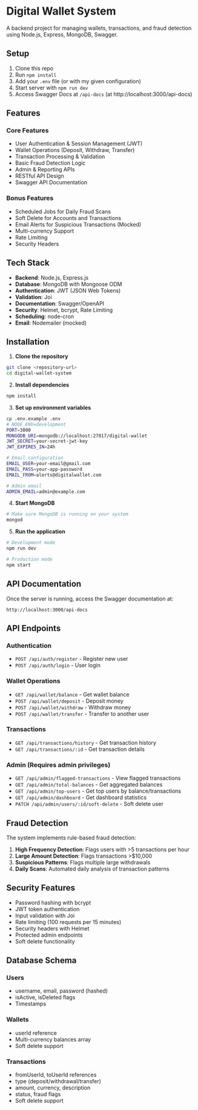 # Digital Wallet System

A backend project for managing wallets, transactions, and fraud detection using Node.js, Express, MongoDB, Swagger.

## Setup

1. Clone this repo
2. Run `npm install`
3. Add your `.env` file (or with my given configuration)
4. Start server with `npm run dev`
5. Access Swagger Docs at `/api-docs` (at http://localhost:3000/api-docs)

## Features

### Core Features
-  User Authentication & Session Management (JWT)
-  Wallet Operations (Deposit, Withdraw, Transfer)
-  Transaction Processing & Validation
-  Basic Fraud Detection Logic
-  Admin & Reporting APIs
-  RESTful API Design
-  Swagger API Documentation

### Bonus Features
-  Scheduled Jobs for Daily Fraud Scans
-  Soft Delete for Accounts and Transactions
-  Email Alerts for Suspicious Transactions (Mocked)
-  Multi-currency Support
-  Rate Limiting
-  Security Headers

## Tech Stack

- **Backend**: Node.js, Express.js
- **Database**: MongoDB with Mongoose ODM
- **Authentication**: JWT (JSON Web Tokens)
- **Validation**: Joi
- **Documentation**: Swagger/OpenAPI
- **Security**: Helmet, bcrypt, Rate Limiting
- **Scheduling**: node-cron
- **Email**: Nodemailer (mocked)

## Installation

1. **Clone the repository**
```bash
git clone <repository-url>
cd digital-wallet-system
```

2. **Install dependencies**
```bash
npm install
```

3. **Set up environment variables**
```bash
cp .env.example .env
# NODE_ENV=development
PORT=3000
MONGODB_URI=mongodb://localhost:27017/digital-wallet
JWT_SECRET=your-secret-jwt-key
JWT_EXPIRES_IN=24h

# Email configuration 
EMAIL_USER=your-email@gmail.com
EMAIL_PASS=your-app-password
EMAIL_FROM=alerts@digitalwallet.com

# Admin email
ADMIN_EMAIL=admin@example.com
```

4. **Start MongoDB**
```bash
# Make sure MongoDB is running on your system
mongod
```

5. **Run the application**
```bash
# Development mode
npm run dev

# Production mode
npm start
```

## API Documentation

Once the server is running, access the Swagger documentation at:
```
http://localhost:3000/api-docs
```

## API Endpoints

### Authentication
- `POST /api/auth/register` - Register new user
- `POST /api/auth/login` - User login

### Wallet Operations
- `GET /api/wallet/balance` - Get wallet balance
- `POST /api/wallet/deposit` - Deposit money
- `POST /api/wallet/withdraw` - Withdraw money
- `POST /api/wallet/transfer` - Transfer to another user

### Transactions
- `GET /api/transactions/history` - Get transaction history
- `GET /api/transactions/:id` - Get transaction details

### Admin (Requires admin privileges)
- `GET /api/admin/flagged-transactions` - View flagged transactions
- `GET /api/admin/total-balances` - Get aggregated balances
- `GET /api/admin/top-users` - Get top users by balance/transactions
- `GET /api/admin/dashboard` - Get dashboard statistics
- `PATCH /api/admin/users/:id/soft-delete` - Soft delete user

## Fraud Detection

The system implements rule-based fraud detection:

1. **High Frequency Detection**: Flags users with >5 transactions per hour
2. **Large Amount Detection**: Flags transactions >$10,000
3. **Suspicious Patterns**: Flags multiple large withdrawals
4. **Daily Scans**: Automated daily analysis of transaction patterns

## Security Features

- Password hashing with bcrypt
- JWT token authentication
- Input validation with Joi
- Rate limiting (100 requests per 15 minutes)
- Security headers with Helmet
- Protected admin endpoints
- Soft delete functionality

## Database Schema

### Users
- username, email, password (hashed)
- isActive, isDeleted flags
- Timestamps

### Wallets
- userId reference
- Multi-currency balances array
- Soft delete support

### Transactions
- fromUserId, toUserId references
- type (deposit/withdrawal/transfer)
- amount, currency, description
- status, fraud flags
- Soft delete support




